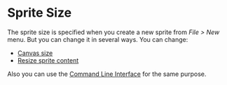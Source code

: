 # Sprite Size

The sprite size is specified when you create a new sprite from *File > New* menu.
But you can change it in several ways. You can change:

* [Canvas size](canvas.md)
* [Resize sprite content](resize.md)

Also you can use the [Command Line Interface](cli.md#resize-one-sprite-to-several-dimensions) for the same purpose.
